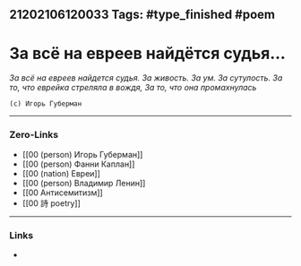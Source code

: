 21202106120033
Tags: #type_finished #poem 
---
# За всё на евреев найдётся судья...

*За всё на евреев найдется судья.
За живость. За ум. За сутулость.
За то, что еврейка стреляла в вождя,
За то, что она промахнулась*

	(с) Игорь Губерман

---
### Zero-Links
- [[00 (person) Игорь Губерман]]
- [[00 (person) Фанни Каплан]]
- [[00 (nation) Евреи]]
- [[00 (person) Владимир Ленин]]
- [[00 Антисемитизм]]
- [[00 詩 poetry]]
---
### Links
- 


